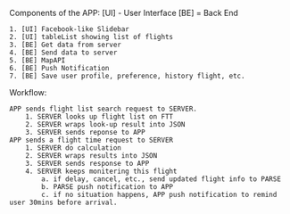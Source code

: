 Components of the APP:
[UI] - User Interface
[BE] = Back End

	1. [UI] Facebook-like Slidebar
	2. [UI] tableList showing list of flights
	3. [BE] Get data from server
	4. [BE] Send data to server
	5. [BE] MapAPI
	6. [BE] Push Notification
	7. [BE] Save user profile, preference, history flight, etc.


Workflow:

	APP sends flight list search request to SERVER.
		1. SERVER looks up flight list on FTT 
		2. SERVER wraps look-up result into JSON
		3. SERVER sends reponse to APP
	APP sends a flight time request to SERVER
		1. SERVER do calculation
		2. SERVER wraps results into JSON
		3. SERVER sends response to APP
		4. SERVER keeps monitering this flight
			a. if delay, cancel, etc., send updated flight info to PARSE
			b. PARSE push notification to APP
			c. if no situation happens, APP push notification to remind user 30mins before arrival.
